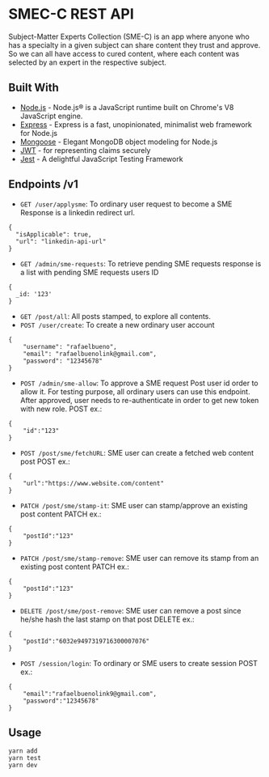 # SMEC-C REST API

Subject-Matter Experts Collection (SME-C) is an app where anyone who has a specialty in a given subject can share content they trust and approve. So we can all have access to cured content, where each content was selected by an expert in the respective subject.

## Built With

* [Node.js](https://nodejs.org/en/) - Node.js® is a JavaScript runtime built on Chrome's V8 JavaScript engine.
* [Express](https://expressjs.com/) - Express is a fast, unopinionated, minimalist web framework for Node.js
* [Mongoose](http://mongoosejs.com/) - Elegant MongoDB object modeling for Node.js
* [JWT](https://jwt.io/) -  for representing claims securely
* [Jest](https://jestjs.io/en/) - A delightful JavaScript Testing Framework

## Endpoints /v1
* `GET /user/applysme`: To ordinary user request to become a SME
Response is a linkedin redirect url.
```
{
  "isApplicable": true,
  "url": "linkedin-api-url"
}
```
* `GET /admin/sme-requests`: To retrieve pending SME requests
response is a list with pending SME requests users ID
```
{
  _id: '123'
}
```
* `GET /post/all`: All posts stamped, to explore all contents.
* `POST /user/create`: To create a new ordinary user account
```
{
	"username": "rafaelbueno",
	"email": "rafaelbuenolink@gmail.com",
	"password": "12345678"
}
```
* `POST /admin/sme-allow`: To approve a SME request
Post user id order to allow it. For testing purpose, all ordinary users can use this endpoint. After approved, user needs to re-authenticate in order to get new token with new role.
POST ex.:
```
{
	"id":"123"
}
```
* `POST /post/sme/fetchURL`: SME user can create a fetched web content post
POST ex.:
```
{
	"url":"https://www.website.com/content"
}
```
* `PATCH /post/sme/stamp-it`: SME user can stamp/approve an existing post content
PATCH ex.:
```
{
	"postId":"123"
}
```
* `PATCH /post/sme/stamp-remove`: SME user can remove its stamp from an existing post content
PATCH ex.:
```
{
	"postId":"123"
}
```
* `DELETE /post/sme/post-remove`: SME user can remove a post since he/she hash the last stamp on that post
DELETE ex.:
```
{
	"postId":"6032e9497319716300007076"
}
```
* `POST /session/login`: To ordinary or SME users to create session
POST ex.:
```
{
	"email":"rafaelbuenolink9@gmail.com",
	"password":"12345678"
}
```

## Usage
```
yarn add
yarn test
yarn dev
```
